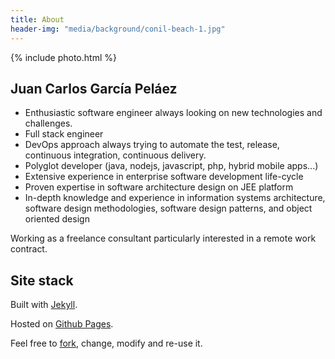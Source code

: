 ```yaml
---
title: About
header-img: "media/background/conil-beach-1.jpg"
---
```


{% include photo.html %}

## Juan Carlos García Peláez
* Enthusiastic software engineer always looking on new
		technologies and challenges.
* Full stack engineer
* DevOps approach always trying to automate the test, release,
		continuous integration, continuous delivery.
* Polyglot developer (java, nodejs, javascript, php, hybrid
		mobile apps...)
* Extensive experience in enterprise software development
		life-cycle
* Proven expertise in software architecture design on JEE
		platform
* In-depth knowledge and experience in information systems
		architecture, software design methodologies, software design patterns,
		and object oriented design
		
Working as a freelance consultant particularly interested in a
	remote work contract.	
	
## Site stack

Built with [Jekyll](http://jekyllrb.com/). 

Hosted on [Github Pages](https://pages.github.com/). 

Feel free to [fork](https://github.com/jgpelaez/jgpelaez.github.io), change, modify and re-use it.